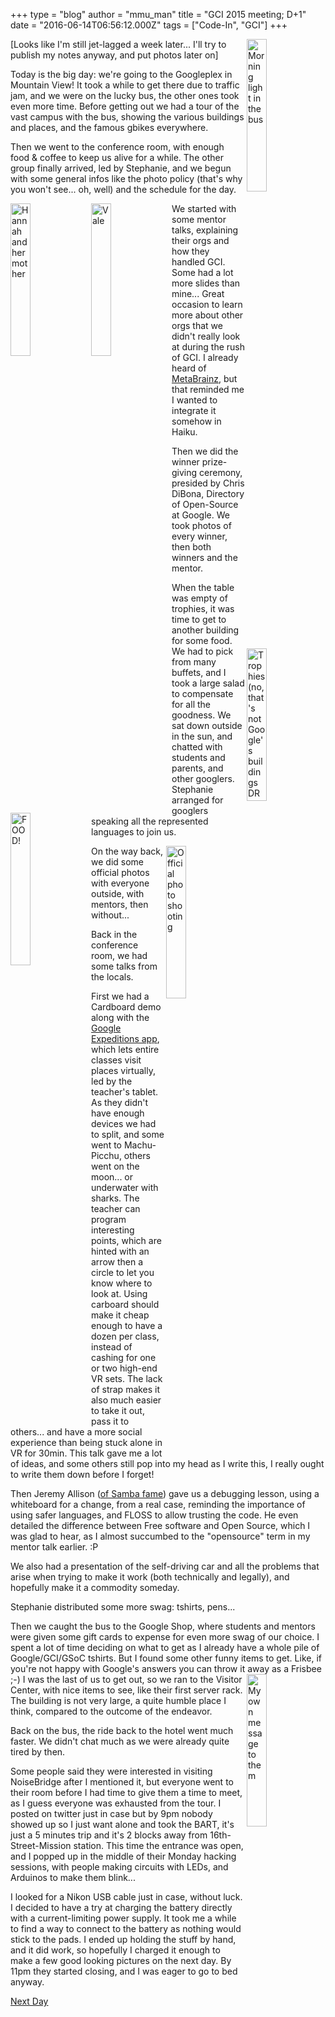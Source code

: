 +++
type = "blog"
author = "mmu_man"
title = "GCI 2015 meeting; D+1"
date = "2016-06-14T06:56:12.000Z"
tags = ["Code-In", "GCI"]
+++

<img src="/files/IMG_20160613_084622.jpg" width="25%" height="25%" align="right" alt="Morning light in the bus" title="Morning light in the bus" />[Looks like I'm still jet-lagged a week later... I'll try to publish my notes anyway, and put photos later on]

Today is the big day: we're going to the Googleplex in Mountain View! 
It took a while to get there due to traffic jam, and we were on the lucky bus, the other ones took even more time. Before getting out we had a tour of the vast campus with the bus, showing the various buildings and places, and the famous gbikes everywhere.
<!--break-->
Then we went to the conference room, with enough food & coffee to keep us alive for a while. The other group finally arrived, led by Stephanie, and we begun with some general infos like the photo policy (that's why you won't see... oh, well) and the schedule for the day.

<img src="/files/IMG_20160613_092004.jpg" width="25%" height="25%" align="left" alt="Hannah and her mother" title="Hannah and her mother" /><img src="/files/IMG_20160613_093354.jpg" width="25%" height="25%" align="left" alt="Vale" title="Vale" />We started with some mentor talks, explaining their orgs and how they handled GCI. Some had a lot more slides than mine... Great occasion to learn more about other orgs that we didn't really look at during the rush of GCI. I already heard of <a href="https://metabrainz.org/">MetaBrainz</a>, but that reminded me I wanted to integrate it somehow in Haiku.

<img src="/files/IMG_20160613_095635.jpg" width="25%" height="25%" align="right" alt="Trophies (no, that's not Google's buildings DRM, just a crappy tablet)" title="Trophies (no, that's not Google's buildings DRM, just a crappy tablet)" />Then we did the winner prize-giving ceremony, presided by Chris DiBona, Directory of Open-Source at Google. We took photos of every winner, then both winners and the mentor.

<img src="/files/IMG_20160613_114034.jpg" width="25%" height="25%" align="left" alt="FOOD!" title="FOOD!" />When the table was empty of trophies, it was time to get to another building for some food. We had to pick from many buffets, and I took a large salad to compensate for all the goodness. We sat down outside in the sun, and chatted with students and parents, and other googlers. Stephanie arranged for googlers speaking all the represented languages to join us.

<img src="/files/IMG_20160613_141417.jpg" width="25%" height="25%" align="right" alt="Official photo shooting" title="Official photo shooting" />On the way back, we did some official photos with everyone outside, with mentors, then without...

Back in the conference room, we had some talks from the locals.

First we had a Cardboard demo along with the <a href="https://www.google.com/edu/expeditions/">Google Expeditions app</a>, which lets entire classes visit places virtually, led by the teacher's tablet. As they didn't have enough devices we had to split, and some went to Machu-Picchu, others went on the moon... or underwater with sharks. The teacher can program interesting points, which are hinted with an arrow then a circle to let you know where to look at. Using carboard should make it cheap enough to have a dozen per class, instead of cashing for one or two high-end VR sets. The lack of strap makes it also much easier to take it out, pass it to others... and have a more social experience than being stuck alone in VR for 30min.
This talk gave me a lot of ideas, and some others still pop into my head as I write this, I really ought to write them down before I forget!

Then Jeremy Allison (<a href="https://www.samba.org/~jra/">of Samba fame</a>) gave us a debugging lesson, using a whiteboard for a change, from a real case, reminding the importance of using safer languages, and FLOSS to allow trusting the code. He even detailed the difference between Free software and Open Source, which I was glad to hear, as I almost succumbed to the "opensource" term in my mentor talk earlier. :P

We also had a presentation of the self-driving car and all the problems that arise when trying to make it work (both technically and legally), and hopefully make it a commodity someday.

Stephanie distributed some more swag: tshirts, pens...

Then we caught the bus to the Google Shop, where students and mentors were given some gift cards to expense for even more swag of our choice. I spent a lot of time deciding on what to get as I already have a whole pile of Google/GCI/GSoC tshirts. But I found some other funny items to get. Like, if you're not happy with Google's answers you can throw it away as a Frisbee ;-)
<img src="/files/IMG_20160613_182233.jpg" width="25%" height="25%" align="right" alt="My own message to them" title="My own message to them" />I was the last of us to get out, so we ran to the Visitor Center, with nice items to see, like their first server rack. The building is not very large, a quite humble place I think, compared to the outcome of the endeavor.

Back on the bus, the ride back to the hotel went much faster. We didn't chat much as we were already quite tired by then.

Some people said they were interested in visiting NoiseBridge after I mentioned it, but everyone went to their room before I had time to give them a time to meet, as I guess everyone was exhausted from the tour. I posted on twitter just in case but by 9pm nobody showed up so I just want alone and took the BART, it's just a 5 minutes trip and it's 2 blocks away from 16th-Street-Mission station.
This time the entrance was open, and I popped up in the middle of their Monday hacking sessions, with people making circuits with LEDs, and Arduinos to make them blink...

I looked for a Nikon USB cable just in case, without luck. I decided to have a try at charging the battery directly with a current-limiting power supply. It took me a while to find a way to connect to the battery as nothing would stick to the pads. I ended up holding the stuff by hand, and it did work, so hopefully I charged it enough to make a few good looking pictures on the next day.
By 11pm they started closing, and I was eager to go to bed anyway.

<a href="https://www.haiku-os.org/blog/mmu_man/2016-06-21_gci_2015_meeting_d2">Next Day</a>